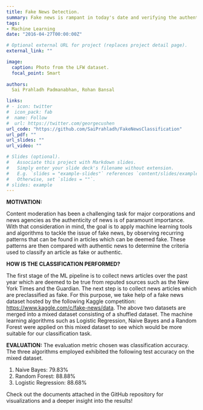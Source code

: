 ```yaml
---
title: Fake News Detection.
summary: Fake news is rampant in today's date and verifying the authenticity of a news article is paramount. The aim of this project is to train various machine learning models to classify a given news article as authentic or fake. This task falls under the domain of Natural Language processing. The machine learning models explored in this project are Naive Bayes classifier, Random forest classifier and Logistic Regression.
tags:
- Machine Learning
date: "2016-04-27T00:00:00Z"

# Optional external URL for project (replaces project detail page).
external_link: ""

image:
  caption: Photo from the LFW dataset.
  focal_point: Smart
  
authors:
  Sai Prahladh Padmanabhan, Rohan Bansal

links:
# - icon: twitter
#  icon_pack: fab
#  name: Follow
#  url: https://twitter.com/georgecushen
url_code: "https://github.com/SaiPrahladh/FakeNewsClassification"
url_pdf: ""
url_slides: ""
url_video: ""

# Slides (optional).
#   Associate this project with Markdown slides.
#   Simply enter your slide deck's filename without extension.
#   E.g. `slides = "example-slides"` references `content/slides/example-slides.md`.
#   Otherwise, set `slides = ""`.
# slides: example
---
```

**MOTIVATION:**

Content moderation has been a challenging task for major corporations and news agencies as the authenticity of news is of paramount importance. With that consideration in mind, the goal is to apply machine learning tools and algorithms to tackle the issue of fake news, by observing recurring patterns that can be found in articles which can be deemed fake. These patterns are then compared with authentic news to determine the criteria used to classify an article as fake or authentic.

**HOW IS THE CLASSIFICATION PERFORMED?**

The first stage of the ML pipeline is to collect news articles over the past year which are deemed to be true from reputed sources such as the New York Times and the Guardian.
The next step is to collect news articles which are preclassified as fake. For this purpose, we take help of a fake news dataset hosted by the following Kaggle competition: https://www.kaggle.com/c/fake-news/data. The above two datasets are merged into a mixed dataset consisting of a shuffled dataset. The machine learning algorithms such as Logistic Regression, Naive Bayes and a Random Forest were applied on this mixed dataset to see which would be more suitable for our classification task. 

**EVALUATION:**
The evaluation metric chosen was classification accuracy. The three algorithms employed exhibited the following test accuracy on the mixed dataset.
1. Naive Bayes: 79.83%
2. Random Forest: 88.88%
3. Logistic Regression: 88.68%

Check out the documents attached in the GitHub repository for visualizations and a deeper insight into the results!

